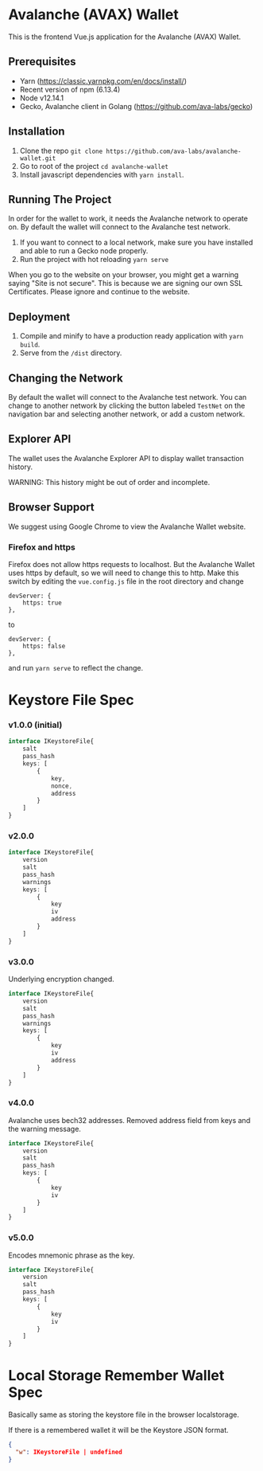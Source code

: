 
# Avalanche (AVAX) Wallet

This is the frontend Vue.js application for the Avalanche (AVAX) Wallet. 


## Prerequisites

- Yarn (https://classic.yarnpkg.com/en/docs/install/)
- Recent version of npm (6.13.4)
- Node v12.14.1
- Gecko, Avalanche client in Golang (https://github.com/ava-labs/gecko)

## Installation

1) Clone the repo ``git clone https://github.com/ava-labs/avalanche-wallet.git``
2) Go to root of the project ``cd avalanche-wallet``
3) Install javascript dependencies with ``yarn install``.

## Running The Project

In order for the wallet to work, it needs the Avalanche network to operate on. By default the wallet will connect to the Avalanche test network.

1) If you want to connect to a local network, make sure you have installed and able to run a Gecko node properly.
2) Run the project with hot reloading ``yarn serve``

When you go to the website on your browser, you might get a warning saying 
"Site is not secure". This is because we are signing our own SSL Certificates. Please ignore and continue to the website.

## Deployment

 1) Compile and minify to have a production ready application with ``yarn build``.
 2) Serve from the ``/dist`` directory.
 
 ## Changing the Network
 
 By default the wallet will connect to the Avalanche test network. You can change to another network by clicking the button labeled `TestNet`  on the navigation bar and selecting another network, or add a custom network.

## Explorer API


The wallet uses the Avalanche Explorer API to display wallet transaction history. 

WARNING: This history might be out of order and incomplete.

## Browser Support

We suggest using Google Chrome to view the Avalanche Wallet website.

### Firefox and https


Firefox does not allow https requests to localhost. But the Avalanche Wallet uses https by default, so we will need to change this to http. Make this switch by editing the `vue.config.js` file in the root directory and change 

```
devServer: {
    https: true
},
```

to

```
devServer: {
    https: false
},
```

and run `yarn serve` to reflect the change.

# Keystore File Spec

### v1.0.0 (initial)

```typescript
interface IKeystoreFile{
    salt
    pass_hash
    keys: [
        {
            key,
            nonce,
            address
        }  
    ]
}
```

### v2.0.0

```typescript
interface IKeystoreFile{
    version
    salt
    pass_hash
    warnings
    keys: [
        {
            key
            iv
            address
        }  
    ]
}
```

### v3.0.0
Underlying encryption changed.
```typescript
interface IKeystoreFile{
    version
    salt
    pass_hash
    warnings
    keys: [
        {
            key
            iv
            address
        }  
    ]
}
```

### v4.0.0
Avalanche uses bech32 addresses. Removed address field from keys and the warning message.
```typescript
interface IKeystoreFile{
    version
    salt
    pass_hash
    keys: [
        {
            key
            iv
        }  
    ]
}
```


### v5.0.0
Encodes mnemonic phrase as the key.
```typescript
interface IKeystoreFile{
    version
    salt
    pass_hash
    keys: [
        {
            key
            iv
        }  
    ]
}
```



# Local Storage Remember Wallet Spec
Basically same as storing the keystore file in the browser localstorage.

If there is a remembered wallet it will be the Keystore JSON format.

```json
{
  "w": IKeystoreFile | undefined
}
```

